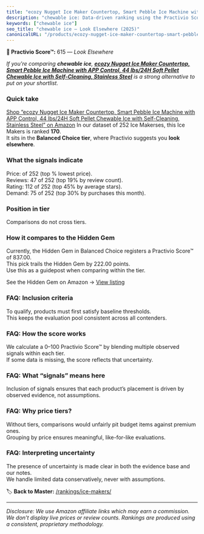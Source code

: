 ```yaml
---
title: "ecozy Nugget Ice Maker Countertop, Smart Pebble Ice Machine with APP Control, 44 lbs/24H Soft Pellet Chewable Ice with Self-Cleaning, Stainless Steel"
description: "chewable ice: Data-driven ranking using the Practivio Score™. Positioned by quality, value, demand, findability, momentum."
keywords: ["chewable ice"]
seo_title: "chewable ice — Look Elsewhere (2025)"
canonicalURL: "/products/ecozy-nugget-ice-maker-countertop-smart-pebble-ice-machine-with-app-control-44-lbs24h-soft-pellet-chewable-ice-with-self-cleaning-stainless-steel-B0D9BBBDKV/"
---
```


**🚫 Practivio Score™:** 615 — _Look Elsewhere_


*If you're comparing **chewable ice**, **[ecozy Nugget Ice Maker Countertop, Smart Pebble Ice Machine with APP Control, 44 lbs/24H Soft Pellet Chewable Ice with Self-Cleaning, Stainless Steel](https://www.amazon.com/dp/B0D9BBBDKV?tag=practivio-20)** is a strong alternative to put on your shortlist.*
### Quick take
[Shop “ecozy Nugget Ice Maker Countertop, Smart Pebble Ice Machine with APP Control, 44 lbs/24H Soft Pellet Chewable Ice with Self-Cleaning, Stainless Steel” on Amazon](https://www.amazon.com/dp/B0D9BBBDKV?tag=practivio-20)
In our dataset of 252 Ice Makerses, this Ice Makers is ranked **170**.  
It sits in the **Balanced Choice tier**, where Practivio suggests you **look elsewhere**.

### What the signals indicate
Price:  of 252 (top % lowest price).  
Reviews: 47 of 252 (top 19% by review count).  
Rating: 112 of 252 (top 45% by average stars).  
Demand: 75 of 252 (top 30% by purchases this month).

### Position in tier
Comparisons do not cross tiers.

### How it compares to the Hidden Gem
Currently, the Hidden Gem in Balanced Choice registers a Practivio Score™ of 837.00.  
This pick trails the Hidden Gem by 222.00 points.  
Use this as a guidepost when comparing within the tier.  

See the Hidden Gem on Amazon → [View listing](https://www.amazon.com/dp/B0C32SGKMJ?tag=practivio-20)

### FAQ: Inclusion criteria
To qualify, products must first satisfy baseline thresholds.  
This keeps the evaluation pool consistent across all contenders.

### FAQ: How the score works
We calculate a 0–100 Practivio Score™ by blending multiple observed signals within each tier.  
If some data is missing, the score reflects that uncertainty.

### FAQ: What “signals” means here
Inclusion of signals ensures that each product’s placement is driven by observed evidence, not assumptions.

### FAQ: Why price tiers?
Without tiers, comparisons would unfairly pit budget items against premium ones.  
Grouping by price ensures meaningful, like-for-like evaluations.

### FAQ: Interpreting uncertainty
The presence of uncertainty is made clear in both the evidence base and our notes.  
We handle limited data conservatively, never with assumptions.


🏷️ **Back to Master:** [/rankings/ice-makers/](/rankings/ice-makers/)

---
_Disclosure: We use Amazon affiliate links which may earn a commission. We don’t display live prices or review counts. Rankings are produced using a consistent, proprietary methodology._
